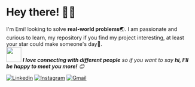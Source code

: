 <!-- Greeting -->
# Hey there! :wave::smiley:

<!--Introduction -->
I'm Emi! looking to solve **real-world problems**:earth_asia:. I am passionate and curious to learn, my repository if you find my project interesting, at least your star could make someone's day:pray:.
<br>
<img src="https://media.giphy.com/media/LnQjpWaON8nhr21vNW/giphy.gif" width="40"> <em><b>I love connecting with different people</b> so if you want to say <b>hi, I'll be happy to meet you more!</b> :blush:</em>

<!-- Your badges -->
[![Linkedin](https://img.shields.io/badge/-diazemiliano00-blue?style=flat&logo=Linkedin&logoColor=white)](https://www.linkedin.com/in/diazemiliano00/)
[![Instagram](https://img.shields.io/badge/-emidiazs1-c13584?style=flat&labelColor=c13584&logo=instagram&logoColor=white)](https://www.instagram.com/emidiazs1/)
[![Gmail](https://img.shields.io/badge/-emidiaz00-c14438?style=flat&logo=Gmail&logoColor=white)](mailto:emildsn00@gmail.com)


